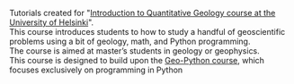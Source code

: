 Tutorials created for "[Introduction to Quantitative Geology course at the University of Helsinki](https://introqg-site.readthedocs.io/en/latest/)".   
This course introduces students to how to study a handful of geoscientific problems using a bit of geology, math, and Python programming.   
The course is aimed at master’s students in geology or geophysics.   
This course is designed to build upon the [Geo-Python course](https://geo-python.github.io/), which focuses exclusively on programming in Python
